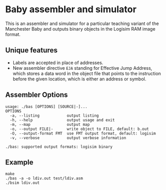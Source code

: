 # Baby assembler and simulator

This is an assembler and simulator for a particular teaching variant of the Manchester Baby and outputs binary objects in the Logisim RAM image format.

## Unique features

- Labels are accepted in place of addresses.
- New assembler directive `EJA` standing for Effective Jump Address, which stores a data word in the object file that points to the instruction before the given location, which is either an address or symbol.

## Assembler Options

```
usage: ./bas [OPTIONS] [SOURCE|-]...
OPTIONS
  -a, --listing            output listing
  -h, --help               output usage and exit
  -m, --map                output map
  -o, --output FILE|-      write object to FILE, default: b.out
  -O, --output-format FMT  use FMT output format, default: logisim
  -v, --verbose            output verbose information

./bas: supported output formats: logisim binary
```

## Example

```
make
./bas -a -o ldiv.out test/ldiv.asm
./bsim ldiv.out
```
